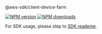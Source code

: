 @aws-sdk/client-device-farm

[![NPM version](https://img.shields.io/npm/v/@aws-sdk/client-device-farm/preview.svg)](https://www.npmjs.com/package/@aws-sdk/client-device-farm)
[![NPM downloads](https://img.shields.io/npm/dm/@aws-sdk/client-device-farm.svg)](https://www.npmjs.com/package/@aws-sdk/client-device-farm)

For SDK usage, please step to [SDK reademe](https://github.com/aws/aws-sdk-js-v3).

